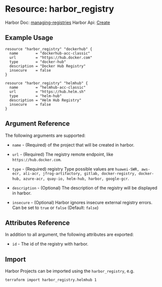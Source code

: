 # Resource: harbor_registry

Harbor Doc: [managing-registries](https://goharbor.io/docs/2.0.0/administration/configuring-replication/create-replication-endpoints/#managing-registries)
Harbor Api: [Create](https://demo.goharbor.io/#/Products/post_registries)

## Example Usage

```hcl
resource "harbor_registry" "dockerhub" {
  name        = "dockerhub-acc-classic"
  url         = "https://hub.docker.com"
  type        = "docker-hub"
  description = "Docker Hub Registry"
  insecure    = false
}

resource "harbor_registry" "helmhub" {
  name        = "helmhub-acc-classic"
  url         = "https://hub.helm.sh"
  type        = "helm-hub"
  description = "Helm Hub Registry"
  insecure    = false
}
```

## Argument Reference

The following arguments are supported:

* `name` - (Required) of the project that will be created in harbor.

* `url` - (Required) The registry remote endpoint, like `https://hub.docker.com`.

* `type` - (Required) registry Type possible values are `huawei-SWR, aws-ecr, ali-acr, jfrog-artifactory, gitlab, docker-registry, docker-hub, azure-acr, quay-io, helm-hub, harbor, google-gcr`.

* `description` - (Optional) The description of the registry will be displayed in harbor.

* `insecure` - (Optional) Harbor ignores insecure external registry errors. Can be set to `true` or `false` (Default: `false`)

## Attributes Reference

In addition to all argument, the following attributes are exported:

* `id` - The id of the registry with harbor.

## Import

Harbor Projects can be imported using the `harbor_registry`, e.g.

```sh
terraform import harbor_registry.helmhub 1
```
